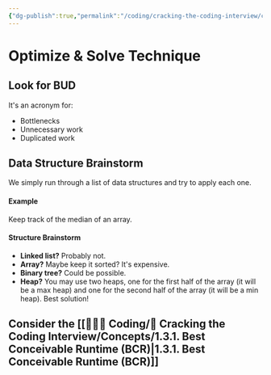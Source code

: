 ```yaml
---
{"dg-publish":true,"permalink":"/coding/cracking-the-coding-interview/concepts/1-3-optimize-and-solve-technique/","created":"2022-08-01T12:19:41.570+02:00","updated":"2023-01-24T23:39:55.647+01:00"}
---
```


# Optimize & Solve Technique
## Look for BUD
It's an acronym for:
- Bottlenecks
- Unnecessary work
- Duplicated work

## Data Structure Brainstorm
We simply run through a list of data structures and try to apply each one.
#### Example
Keep track of the median of an array.
#### Structure Brainstorm
- **Linked list?** Probably not.
- **Array?** Maybe keep it sorted? It's expensive.
- **Binary tree?** Could be possible.
- **Heap?** You may use two heaps, one for the first half of the array (it will be a max heap) and one for the second half of the array (it will be a min heap). Best solution!

## Consider the [[👨🏼‍💻 Coding/📝 Cracking the Coding Interview/Concepts/1.3.1. Best Conceivable Runtime (BCR)\|1.3.1. Best Conceivable Runtime (BCR)]]